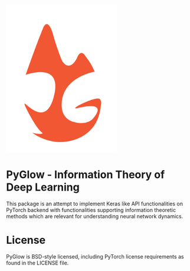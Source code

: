 <img src='/docs/source/_static/PyGlow_logo.jpg' width="300" height="400">

# PyGlow - Information Theory of Deep Learning
This package is an attempt to implement Keras like API functionalities on PyTorch backend with functionalities supporting information theoretic methods which are relevant for understanding neural network dynamics.

# License
PyGlow is BSD-style licensed, including PyTorch license requirements as found in the LICENSE file.
